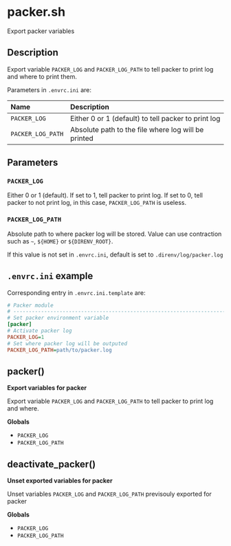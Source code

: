# packer.sh

Export packer variables

## Description

Export variable `PACKER_LOG` and `PACKER_LOG_PATH` to tell packer to print
log and where to print them.

Parameters in `.envrc.ini` are:

<center>

| Name              | Description                                         |
| :---------------- | :-------------------------------------------------- |
| `PACKER_LOG`      | Either 0 or 1 (default) to tell packer to print log |
| `PACKER_LOG_PATH` | Absolute path to the file where log will be printed |

</center>

## Parameters

### `PACKER_LOG`

Either 0 or 1 (default). If set to 1, tell packer to print log. If set to 0,
tell packer to not print log, in this case, `PACKER_LOG_PATH` is useless.

### `PACKER_LOG_PATH`

Absolute path to where packer log will be stored. Value can use contraction
such as `~`, `${HOME}` or `${DIRENV_ROOT}`.

If this value is not set in `.envrc.ini`, default is set to
`.direnv/log/packer.log`

## `.envrc.ini` example

Corresponding entry in `.envrc.ini.template` are:

```ini
# Packer module
# ------------------------------------------------------------------------------
# Set packer environment variable
[packer]
# Activate packer log
PACKER_LOG=1
# Set where packer log will be outputed
PACKER_LOG_PATH=path/to/packer.log
```



## packer()

 **Export variables for packer**
 
 Export variable `PACKER_LOG` and `PACKER_LOG_PATH` to tell packer to print
 log and where.

 **Globals**

 - `PACKER_LOG`
 - `PACKER_LOG_PATH`

## deactivate_packer()

 **Unset exported variables for packer**
 
 Unset variables `PACKER_LOG` and `PACKER_LOG_PATH` previsouly exported for
 packer

 **Globals**

 - `PACKER_LOG`
 - `PACKER_LOG_PATH`
